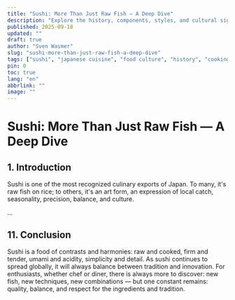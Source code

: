 ```yaml
---
title: "Sushi: More Than Just Raw Fish — A Deep Dive"
description: "Explore the history, components, styles, and cultural significance of sushi in this deep 5000-word dive."
published: 2025-09-18
updated: ""
draft: true
author: "Sven Wasmer"
slug: "sushi-more-than-just-raw-fish-a-deep-dive"
tags: ["sushi", "japanese cuisine", "food culture", "history", "cooking"]
pin: 0
toc: true
lang: "en"
abbrlink: ""
image: ""
---
```



# Sushi: More Than Just Raw Fish — A Deep Dive

## 1. Introduction

Sushi is one of the most recognized culinary exports of Japan. To many, it's raw fish on rice; to others, it's an art form, an expression of local catch, seasonality, precision, balance, and culture.

...

## 11. Conclusion

Sushi is a food of contrasts and harmonies: raw and cooked, firm and tender, umami and acidity, simplicity and detail. As sushi continues to spread globally, it will always balance between tradition and innovation. For enthusiasts, whether chef or diner, there is always more to discover: new fish, new techniques, new combinations — but one constant remains: quality, balance, and respect for the ingredients and tradition.
